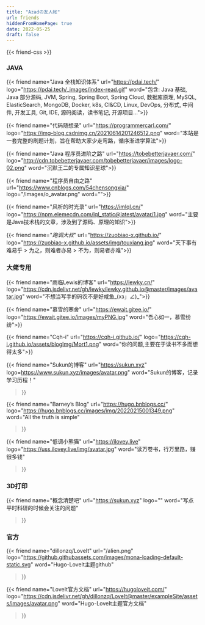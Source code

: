 ```yaml
---
title: "Azadの友人帐"
url: friends
hiddenFromHomePage: true
date: 2022-05-25
draft: false
---
```

{{< friend-css >}}

### JAVA

{{< friend
name="Java 全栈知识体系"
url="https://pdai.tech/"
logo="https://pdai.tech/_images/index-read.gif"
word="包含: Java 基础, Java 部分源码, JVM, Spring, Spring Boot, Spring Cloud, 数据库原理, MySQL, ElasticSearch, MongoDB, Docker, k8s, CI&CD, Linux, DevOps, 分布式, 中间件, 开发工具, Git, IDE, 源码阅读，读书笔记, 开源项目...">}}

{{< friend
name="代码随想录"
url="https://programmercarl.com/"
logo="https://img-blog.csdnimg.cn/20210614201246512.png"
word="本站是一套完整的刷题计划，旨在帮助大家少走弯路，循序渐进学算法">}}

{{< friend
name="Java 程序员进阶之路"
url="https://tobebetterjavaer.com/"
logo="http://cdn.tobebetterjavaer.com/tobebetterjavaer/images/logo-02.png"
word="沉默王二的专属知识星球">}}

{{< friend
name="程序员自由之路"
url="https://www.cnblogs.com/54chensongxia/"
logo="/images/o_avatar.png"
word="">}}

{{< friend
name="风祈的时光录"
url="https://imlql.cn/"
logo="https://npm.elemecdn.com/lql_static@latest/avatar/1.jpg"
word="主要是Java技术栈的文章，涉及到了源码、原理的知识">}}

{{< friend
name="_跑调大叔_"
url="https://zuobiao-x.github.io/"
logo="https://zuobiao-x.github.io/assets/img/touxiang.jpg"
word="天下事有难易乎 > 为之，则难者亦易 > 不为，则易者亦难">}}

### 大佬专用
{{< friend
name="雨临Lewis的博客"
url="https://lewky.cn/"
logo="https://cdn.jsdelivr.net/gh/lewky/lewky.github.io@master/images/avatar.jpg"
word="不想当写手的码农不是好咸鱼_(xз」∠)_">}}

{{< friend
name="慕雪的寒舍"
url="https://ewait.gitee.io/"
logo="https://ewait.gitee.io/images/myPNG.jpg"
word="吾心如一，慕雪纷纷">}}

{{< friend
name="Cqh-i"
url="https://cqh-i.github.io/"
logo="https://cqh-i.github.io/assets/blogImg/Mort1.png"
word="你的问题,主要在于读书不多而想得太多">}}

{{< friend
name="Sukun的博客"
url="https://sukun.xyz"
logo=https://www.sukun.xyz/images/avatar.png"
word="Sukun的博客，记录学习历程！"
>}}

{{< friend
name="Barney’s Blog"
url="https://hugo.bnblogs.cc/"
logo="https://hugo.bnblogs.cc/images/img/20220215001349.png"
word="All the truth is simple"
>}}

{{< friend
name="低调小熊猫"
url="https://ilovey.live"
logo="https://uss.ilovey.live/img/avatar.jpg"
word="读万卷书，行万里路，赚很多钱"
>}}

### 3D打印
{{< friend
name="概念清楚吧"
url="https://sukun.xyz"
logo=""
word="写点平时科研的时候会关注的问题"
>}}

### 官方
{{< friend
name="dillonzq/LoveIt"
url="/alien.png"
logo="https://github.githubassets.com/images/mona-loading-default-static.svg"
word="Hugo-LoveIt主题github"
>}}

{{< friend
name="LoveIt官方文档"
url="https://hugoloveit.com/"
logo="https://cdn.jsdelivr.net/gh/dillonzq/LoveIt@master/exampleSite/assets/images/avatar.png"
word="Hugo-LoveIt主题官方文档"
>}}
